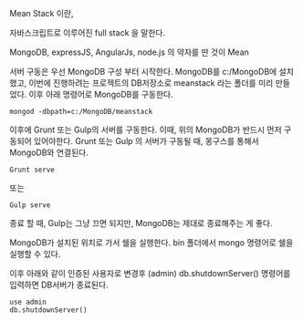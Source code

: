 
 
 Mean Stack 이란, 
 
 자바스크립트로 이루어진 full stack 을 말한다.
 
 MongoDB, expressJS, AngularJs, node.js 의 약자를 딴 것이 Mean
 
 서버 구동은 우선 MongoDB 구성 부터 시작한다.
 MongoDB를 c:/MongoDB에 설치했고, 
 이번에 진행하려는 프로젝트의 DB저장소로 meanstack 라는 폴더를 미리 만들었다.
 이후 아래 명령어로 MongoDB를 구동한다.
 
```
mongod -dbpath=c:/MongoDB/meanstack
```

이후에 Grunt 또는 Gulp의 서버를 구동한다.
이때, 위의 MongoDB가 반드시 먼저 구동되어 있어야한다.
Grunt 또는 Gulp 의 서버가 구동될 때, 몽구스를 통해서 MongoDB와 연결된다.

```
Grunt serve 
```
또는 
```
Gulp serve
```

종료 할 때, Gulp는 그냥 끄면 되지만,
MongoDB는 제대로 종료해주는 게 좋다.

MongoDB가 설치된 위치로 가서 쉘을 실행한다.
bin 폴더에서 mongo 명령어로 쉘을 실행할 수 있다.

이후 아래와 같이 인증된 사용자로 변경후 (admin) 
db.shutdownServer() 명령어를 입력하면 DB서버가 종료된다.
```
use admin
db.shutdownServer()
```
